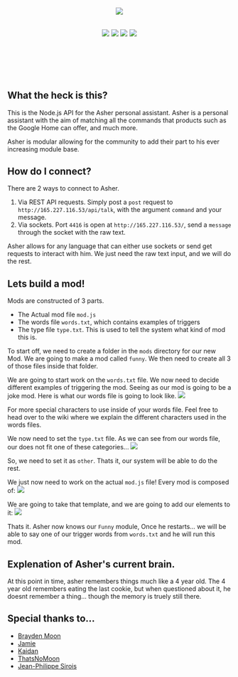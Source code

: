 <p align="center" style="margin-top: -25px;">
  <img src="https://raw.githubusercontent.com/crazywolf132/AsherAPI/master/img/bg.png">
</p>
<h2 align="center">
    <a href="https://circleci.com/gh/crazywolf132/AsherAPI"><img src="https://circleci.com/gh/manekinekko/google-actions-server.svg?style=svg"/></a>
    <a href="https://codeclimate.com/github/crazywolf132/AsherAPI/maintainability"><img src="https://api.codeclimate.com/v1/badges/e66235017865b51adbf2/maintainability" /></a>
    <a class="badge-align" href="https://www.codacy.com/app/crazywolf132/AsherAPI?utm_source=github.com&amp;utm_medium=referral&amp;utm_content=crazywolf132/AsherAPI&amp;utm_campaign=Badge_Grade"><img src="https://api.codacy.com/project/badge/Grade/e0375f94ce4c4ac4b32a8b74df8b0bf7"/></a>
    <a href=""./LICENSE">
    <img src="https://img.shields.io/badge/license-AGPL--3.0-blue.svg"/>
    </a>
</h2>
<br />
<br />
<br />
<br />

## What the heck is this?
This is the Node.js API for the Asher personal assistant. Asher is a personal assistant with the aim of matching all the commands that products such as the Google Home can offer, and much more.

Asher is modular allowing for the community to add their part to his ever increasing module base.

## How do I connect?
There are 2 ways to connect to Asher.
1. Via REST API requests. Simply post a `post` request to `http://165.227.116.53/api/talk`, with the argument `command` and your message.
2. Via sockets. Port `4416` is open at `http://165.227.116.53/`, send a `message` through the socket with the raw text.

Asher allows for any language that can either use sockets or send get requests to interact with him. We just need the raw text input, and we will do the rest.

## Lets build a mod!
Mods are constructed of 3 parts.
- The Actual mod file `mod.js`
- The words file `words.txt`, which contains examples of triggers
- The type file `type.txt`. This is used to tell the system what kind of mod this is.

To start off, we need to create a folder in the `mods` directory for our new Mod.
We are going to make a mod called `funny`.
We then need to create all 3 of those files inside that folder.

We are going to start work on the `words.txt` file. We now need to decide different examples of triggering the mod. Seeing as our mod is going to be a joke mod. Here is what our words file is going to look like.
<a href='https://github.com/crazywolf132/AsherAPI/blob/master/mods/funny/words.txt'>
<img src="https://raw.githubusercontent.com/crazywolf132/AsherAPI/master/img/words.png">
</a>

For more special characters to use inside of your words file. Feel free to head over to the wiki where we explain the different characters used in the words files.

We now need to set the `type.txt` file. As we can see from our words file, our does not fit one of these categories...
<a href='https://github.com/crazywolf132/AsherAPI/blob/master/mods/funny/type.txt'>
<img src="https://raw.githubusercontent.com/crazywolf132/AsherAPI/master/img/types.png">
</a>

So, we need to set it as `other`. Thats it, our system will be able to do the rest.

We just now need to work on the actual `mod.js` file!
Every mod is composed of:
<img src="https://raw.githubusercontent.com/crazywolf132/AsherAPI/master/img/basicMod.png">

We are going to take that template, and we are going to add our elements to it:
<a href='https://github.com/crazywolf132/AsherAPI/blob/master/mods/funny/mod.js'>
<img src="https://raw.githubusercontent.com/crazywolf132/AsherAPI/master/img/ourMod.png">
</a>

Thats it. Asher now knows our `Funny` module, Once he restarts... we will be able to say one of our trigger words from `words.txt` and he will run this mod.


## Explenation of Asher's current brain.
At this point in time, asher remembers things much like a 4 year old.
The 4 year old remembers eating the last cookie, but when questioned about it, he doesnt remember a thing... though the memory is truely still there.

## Special thanks to...
- [Brayden Moon](https://github.com/crazywolf132)
- [Jamie](https://github.com/jsProj)
- [Kaidan](https://github.com/imnotbad/)
- [ThatsNoMoon](http://github.com/ThatsNoMoon)
- [Jean-Philippe Sirois](https://github.com/veksen)
